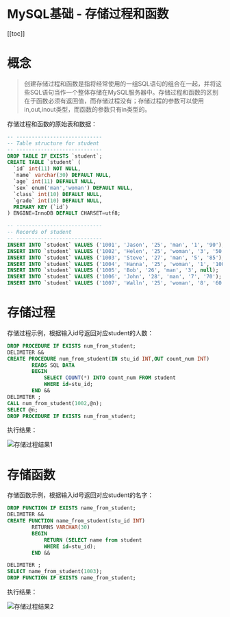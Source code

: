 # MySQL基础 - 存储过程和函数

[[toc]]

# 概念

> 创建存储过程和函数是指将经常使用的一组SQL语句的组合在一起，并将这些SQL语句当作一个整体存储在MySQL服务器中。存储过程和函数的区别在于函数必须有返回值，而存储过程没有；存储过程的参数可以使用in,out,inout类型，而函数的参数只有in类型的。

存储过程和函数的原始表和数据：

```sql
-- ----------------------------
-- Table structure for student
-- ----------------------------
DROP TABLE IF EXISTS `student`;
CREATE TABLE `student` (
  `id` int(11) NOT NULL,
  `name` varchar(30) DEFAULT NULL,
  `age` int(11) DEFAULT NULL,
  `sex` enum('man','woman') DEFAULT NULL,
  `class` int(10) DEFAULT NULL,
  `grade` int(10) DEFAULT NULL,
  PRIMARY KEY (`id`)
) ENGINE=InnoDB DEFAULT CHARSET=utf8;

-- ----------------------------
-- Records of student
-- ----------------------------
INSERT INTO `student` VALUES ('1001', 'Jason', '25', 'man', '1', '90');
INSERT INTO `student` VALUES ('1002', 'Helen', '25', 'woman', '3', '50');
INSERT INTO `student` VALUES ('1003', 'Steve', '27', 'man', '5', '85');
INSERT INTO `student` VALUES ('1004', 'Hanna', '25', 'woman', '1', '100');
INSERT INTO `student` VALUES ('1005', 'Bob', '26', 'man', '3', null);
INSERT INTO `student` VALUES ('1006', 'John', '28', 'man', '7', '70');
INSERT INTO `student` VALUES ('1007', 'Walln', '25', 'woman', '8', '60');
```

# 存储过程

存储过程示例，根据输入id号返回对应student的人数：

```sql
DROP PROCEDURE IF EXISTS num_from_student;
DELIMITER &&
CREATE PROCEDURE num_from_student(IN stu_id INT,OUT count_num INT)
		READS SQL DATA
		BEGIN
			SELECT COUNT(*) INTO count_num FROM student  
			WHERE id=stu_id;
		END &&
DELIMITER ;	
CALL num_from_student(1002,@n);
SELECT @n;
DROP PROCEDURE IF EXISTS num_from_student;
```

执行结果：

![存储过程结果1](/_images/database/mysql/存储过程结果1.png)

# 存储函数

存储函数示例，根据输入id号返回对应student的名字：

```sql
DROP FUNCTION IF EXISTS name_from_student;
DELIMITER &&
CREATE FUNCTION name_from_student(stu_id INT)
		RETURNS VARCHAR(30)
		BEGIN
			RETURN (SELECT name from student 
			WHERE id=stu_id);
		END &&

DELIMITER ;	
SELECT name_from_student(1003);
DROP FUNCTION IF EXISTS name_from_student;
```

执行结果： 

![存储过程结果2](/_images/database/mysql/存储过程结果2.png)
